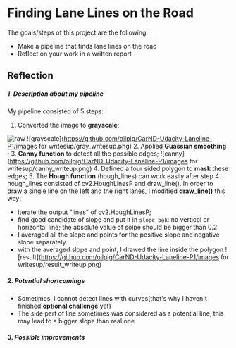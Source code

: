 # Finding Lane Lines on the Road

The goals/steps of this project are the following:
* Make a pipeline that finds lane lines on the road
* Reflect on your work in a written report

## Reflection
##### 1. Description about my pipeline
My pipeline consisted of 5 steps: 
1. Converted the image to **grayscale**;

![raw](https://github.com/oilpig/CarND-Udacity-Laneline-P1/tree/master/images_for_writesup/raw_writesup.png)
![grayscale](https://github.com/oilpig/CarND-Udacity-Laneline-P1/images for writesup/gray_writesup.png)
2. Applied **Guassian smoothing** ;
3. **Canny function** to detect all the possible edges;
![canny](https://github.com/oilpig/CarND-Udacity-Laneline-P1/images for writesup/canny_writeup.png)
4. Defined a four sided polygon to **mask** these edges; 
5. The **Hough function** (hough_lines) can work easily after step 4. hough_lines consisted of cv2.HoughLinesP and draw_line(). In order to draw a single line on the left and the right lanes, I modified **draw_line()** this way:
* iterate the output "lines" of cv2.HoughLinesP;
* find good candidate of slope and put it in `slope_bak`: no vertical or horizontal line; the absolute value of solpe should be bigger than 0.2
* I averaged all the slope and points for the positive slope and negative slope separately
* with the averaged slope and point, I drawed the line inside the polygon
![result](https://github.com/oilpig/CarND-Udacity-Laneline-P1/images for writesup/result_writeup.png)
##### 2. Potential shortcomings
* Sometimes, I cannot detect lines with curves(that's why I haven't finished **optional challenge** yet)
* The side part of line sometimes was considered as a potential line, this may lead to a bigger slope than real one
##### 3. Possible improvements
